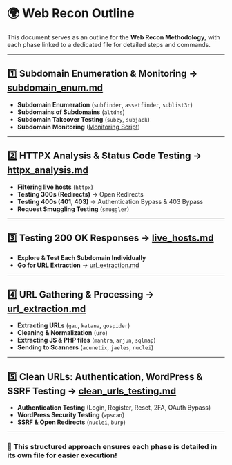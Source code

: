 # 🌍 Web Recon Outline

This document serves as an outline for the **Web Recon Methodology**, with each phase linked to a dedicated file for detailed steps and commands.

---

## **1️⃣ Subdomain Enumeration & Monitoring** → [subdomain_enum.md](subdomain_enum.md)
- **Subdomain Enumeration** (`subfinder`, `assetfinder`, `sublist3r`)
- **Subdomains of Subdomains** (`altdns`)
- **Subdomain Takeover Testing** (`subzy`, `subjack`)
- **Subdomain Monitoring** ([Monitoring Script](https://github.com/minaaziz9/Subdomain-Monitoring-with-Sublist3r-anew-notify))

---

## **2️⃣ HTTPX Analysis & Status Code Testing** → [httpx_analysis.md](httpx_analysis.md)
- **Filtering live hosts** (`httpx`)
- **Testing 300s (Redirects)** → Open Redirects
- **Testing 400s (401, 403)** → Authentication Bypass & 403 Bypass
- **Request Smuggling Testing** (`smuggler`)

---

## **3️⃣ Testing 200 OK Responses** → [live_hosts.md](live_hosts.md)
- **Explore & Test Each Subdomain Individually**
- **Go for URL Extraction** → [url_extraction.md](url_extraction.md)

---

## **4️⃣ URL Gathering & Processing** → [url_extraction.md](url_extraction.md)
- **Extracting URLs** (`gau`, `katana`, `gospider`)
- **Cleaning & Normalization** (`uro`)
- **Extracting JS & PHP files** (`mantra`, `arjun`, `sqlmap`)
- **Sending to Scanners** (`acunetix`, `jaeles`, `nuclei`)

---

## **5️⃣ Clean URLs: Authentication, WordPress & SSRF Testing** → [clean_urls_testing.md](clean_urls_testing.md)
- **Authentication Testing** (Login, Register, Reset, 2FA, OAuth Bypass)
- **WordPress Security Testing** (`wpscan`)
- **SSRF & Open Redirects** (`nuclei`, `burp`)  

---

### **🚀 This structured approach ensures each phase is detailed in its own file for easier execution!**

